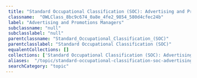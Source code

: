 ```yaml
--- 
 title: "Standard Occupational Classification (SOC): Advertising and Promotions Managers" 
 classname:  "OWLClass_8bc9c674_0a8e_4fe2_9854_580d4cfec24b" 
 label: "Advertising and Promotions Managers" 
 subclassname: "null" 
 subclasslabel: "null" 
 parentclassname: "Standard_Occupational_Classification_(SOC)" 
 parentclasslabel: "Standard Occupational Classification (SOC)" 
 equalentCollections: [] 
 collections: ['Standard Occupational Classification (SOC): Advertising and Promotions Managers']
 aliases:  "/topic/standard-occupational-classification-soc-advertising-and-promotions-managers"  
 searchCategory: "topic" 
---
```


